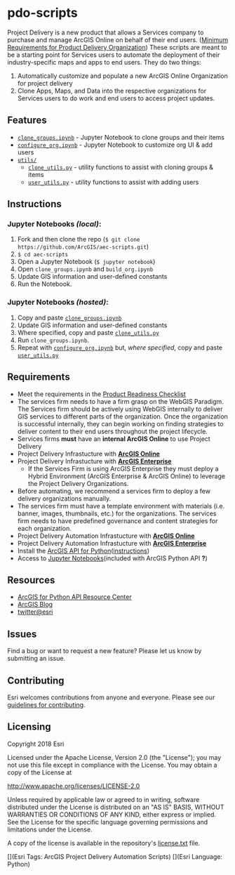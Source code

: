# pdo-scripts

Project Delivery is a new product that allows a Services company to purchase and manage ArcGIS Online on behalf of their end users. ([Minimum Requirements for Product Delivery Organization](Resource/Project_Delivery_Org.PNG)) These scripts are meant to be a starting point for Services users to automate the deployment of their industry-specific maps and apps to end users. They do two things:
1. Automatically customize and populate a new ArcGIS Online Organization for project delivery
2. Clone Apps, Maps, and Data into the respective organizations for Services users to do work and end users to access project updates.

## Features
* [`clone_groups.ipynb`](/clone_groups.ipynb) - Jupyter Notebook to clone groups and their items
* [`configure_org.ipynb`](/configure_org.ipynb) - Jupyter Notebook to customize org UI & add users
* [`utils/`](/utils)
    * [`clone_utils.py`](/utils/clone_utils.py) - utility functions to assist with cloning groups & items
    * [`user_utils.py`](/utils/user_utils.py) - utility functions to assist with adding users

## Instructions

### Jupyter Notebooks _(local)_:
1. Fork and then clone the repo (`$ git clone https://github.com/ArcGIS/aec-scripts.git`)
2. `$ cd aec-scripts`
3. Open a Jupyter Notebook (`$ jupyter notebook`)
4. Open `clone_groups.ipynb` and `build_org.ipynb`
5. Update GIS information and user-defined constants
6. Run the Notebook.

### Jupyter Notebooks _(hosted)_:
1. Copy and paste [`clone_groups.ipynb`](/clone_groups.ipynb)
2. Update GIS information and user-defined constants
3. Where specified, copy and paste [`clone_utils.py`](/utils/clone_utils.py)
4. Run `clone_groups.ipynb`.
5. Repeat with [`configure_org.ipynb`](/configure_org.ipynb) but, _where specified_, copy and paste [`user_utils.py`](/utils/user_utils.py)

## Requirements

* Meet the requirements in the [Product Readiness Checklist](Resource/ProjectDeliveryReadiness.pdf)
* The services firm needs to have a firm grasp on the WebGIS Paradigm. The Services firm should be actively using WebGIS internally to deliver GIS services to different parts of the organization. Once the organization is successful internally, they can begin working on finding strategies to deliver content to their end users throughout the project lifecycle.
* Services firms **must** have an **internal ArcGIS Online** to use Project Delivery
* Project Delivery Infrastucture with **[ArcGIS Online](/Resource/ArcGISOnline_NOAutomation.PNG)**
* Project Delivery Infrastucture with **[ArcGIS Enterprise](/Resource/ArcGISEnterprise_NOAutomation.PNG)**
    - If the Services Firm is using ArcGIS Enterprise they must deploy a Hybrid Environment (ArcGIS Enterprise & ArcGIS Online) to leverage the Project Delivery Organizations.
* Before automating, we recommend a services firm to deploy a few delivery organizations manually.
* The services firm must have a template environment with materials (i.e. banner, images, thumbnails, etc.) for the organizations. The services firm needs to have predefined governance and content strategies for each organization.
* Project Delivery Automation Infrastucture with **[ArcGIS Online](/Resource/ArcGISOnline_Automation.PNG)**
* Project Delivery Automation Infrastucture with **[ArcGIS Enterprise](/Resource/ArcGISEnterprise_Automation.PNG)**
* Install the [ArcGIS API for Python](https://developers.arcgis.com/python/)([instructions](https://developers.arcgis.com/python/guide/install-and-set-up/))
* Access to [Jupyter Notebooks](http://jupyter.org/)(included with ArcGIS Python API __?__)

## Resources

* [ArcGIS for Python API Resource Center](https://community.esri.com/groups/arcgis-python-api/)
* [ArcGIS Blog](http://blogs.esri.com/esri/arcgis/)
* [twitter@esri](http://twitter.com/esri)

## Issues

Find a bug or want to request a new feature?  Please let us know by submitting an issue.

## Contributing

Esri welcomes contributions from anyone and everyone. Please see our [guidelines for contributing](https://github.com/esri/contributing).

## Licensing
Copyright 2018 Esri

Licensed under the Apache License, Version 2.0 (the "License");
you may not use this file except in compliance with the License.
You may obtain a copy of the License at

   http://www.apache.org/licenses/LICENSE-2.0

Unless required by applicable law or agreed to in writing, software
distributed under the License is distributed on an "AS IS" BASIS,
WITHOUT WARRANTIES OR CONDITIONS OF ANY KIND, either express or implied.
See the License for the specific language governing permissions and
limitations under the License.

A copy of the license is available in the repository's [license.txt]( https://raw.github.com/Esri/aec-scripts/master/license.txt) file.

[](Esri Tags: ArcGIS Project Delivery Automation Scripts)
[](Esri Language: Python)​
